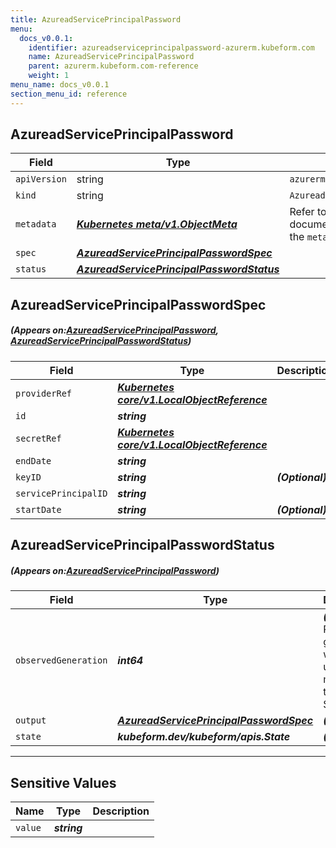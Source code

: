 ```yaml
---
title: AzureadServicePrincipalPassword
menu:
  docs_v0.0.1:
    identifier: azureadserviceprincipalpassword-azurerm.kubeform.com
    name: AzureadServicePrincipalPassword
    parent: azurerm.kubeform.com-reference
    weight: 1
menu_name: docs_v0.0.1
section_menu_id: reference
---
```


## AzureadServicePrincipalPassword
| Field | Type | Description |
| ------ | ----- | ----------- |
| `apiVersion` | string | `azurerm.kubeform.com/v1alpha1` |
|    `kind` | string | `AzureadServicePrincipalPassword` |
| `metadata` | ***[Kubernetes meta/v1.ObjectMeta](https://kubernetes.io/docs/reference/generated/kubernetes-api/v1.13/#objectmeta-v1-meta)***|Refer to the Kubernetes API documentation for the fields of the `metadata` field.|
| `spec` | ***[AzureadServicePrincipalPasswordSpec](#AzureadServicePrincipalPasswordSpec)***||
| `status` | ***[AzureadServicePrincipalPasswordStatus](#AzureadServicePrincipalPasswordStatus)***||
## AzureadServicePrincipalPasswordSpec
##### (Appears on:[AzureadServicePrincipalPassword](#AzureadServicePrincipalPassword), [AzureadServicePrincipalPasswordStatus](#AzureadServicePrincipalPasswordStatus))
| Field | Type | Description |
| ------ | ----- | ----------- |
| `providerRef` | ***[Kubernetes core/v1.LocalObjectReference](https://kubernetes.io/docs/reference/generated/kubernetes-api/v1.13/#localobjectreference-v1-core)***||
| `id` | ***string***||
| `secretRef` | ***[Kubernetes core/v1.LocalObjectReference](https://kubernetes.io/docs/reference/generated/kubernetes-api/v1.13/#localobjectreference-v1-core)***||
| `endDate` | ***string***||
| `keyID` | ***string***| ***(Optional)*** |
| `servicePrincipalID` | ***string***||
| `startDate` | ***string***| ***(Optional)*** |
## AzureadServicePrincipalPasswordStatus
##### (Appears on:[AzureadServicePrincipalPassword](#AzureadServicePrincipalPassword))
| Field | Type | Description |
| ------ | ----- | ----------- |
| `observedGeneration` | ***int64***| ***(Optional)*** Resource generation, which is updated on mutation by the API Server.|
| `output` | ***[AzureadServicePrincipalPasswordSpec](#AzureadServicePrincipalPasswordSpec)***| ***(Optional)*** |
| `state` | ***kubeform.dev/kubeform/apis.State***| ***(Optional)*** |
---
## Sensitive Values
| Name | Type | Description |
|------|------|-------------|
| `value` | ***string*** ||
